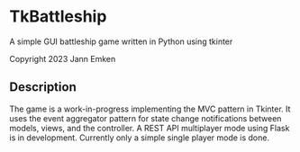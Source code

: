 # TkBattleship
A simple GUI battleship game written in Python using tkinter

Copyright 2023 Jann Emken

## Description
The game is a work-in-progress implementing the MVC pattern in Tkinter. It uses the event aggregator pattern for state change notifications between models, views, and the controller. A REST API multiplayer mode using Flask is in development. Currently only a simple single player mode is done.
